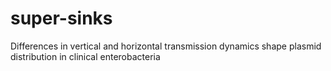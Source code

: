 # super-sinks
Differences in vertical and horizontal transmission dynamics shape plasmid distribution in clinical enterobacteria
